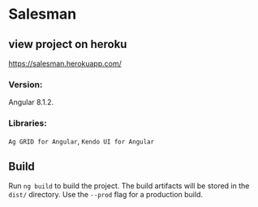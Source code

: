 # Salesman
## view project on heroku
https://salesman.herokuapp.com/

### Version: 
Angular 8.1.2.

### Libraries:
`Ag GRID for Angular`, `Kendo UI for Angular`

## Build
Run `ng build` to build the project. The build artifacts will be stored in the `dist/` directory. Use the `--prod` flag for a production build.


